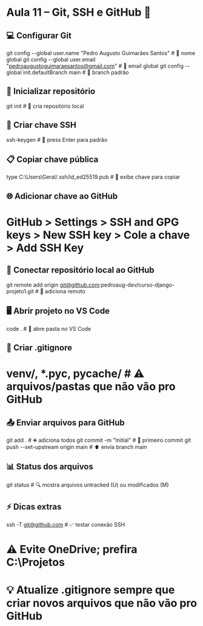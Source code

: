 # Aula 11 – Git, SSH e GitHub 🚀

## 💻 Configurar Git

git config --global user.name "Pedro Augusto Guimarães Santos" # 📝 nome global
git config --global user.email "pedroaugustoguimaraesantos@gmail.com" # 📧 email global
git config --global init.defaultBranch main # 🌿 branch padrão

## 🐍 Inicializar repositório

git init # 📁 cria repositório local

## 🔑 Criar chave SSH

ssh-keygen # 🌱 press Enter para padrão

## 📋 Copiar chave pública

type C:\Users\Geral/.ssh/id_ed25519.pub # 🔎 exibe chave para copiar

## 🌐 Adicionar chave ao GitHub

# GitHub > Settings > SSH and GPG keys > New SSH key > Cole a chave > Add SSH Key

## 🔗 Conectar repositório local ao GitHub

git remote add origin git@github.com:pedroaug-dev/curso-django-projeto1.git # 🔗 adiciona remoto

## 🖥️ Abrir projeto no VS Code

code . # 📝 abre pasta no VS Code

## 🚫 Criar .gitignore

# venv/, \*.pyc, **pycache**/ # ⚠️ arquivos/pastas que não vão pro GitHub

## 📤 Enviar arquivos para GitHub

git add . # ➕ adiciona todos
git commit -m "Initial" # 💾 primeiro commit
git push --set-upstream origin main # ⬆️ envia branch main

## 📊 Status dos arquivos

git status # 🔍 mostra arquivos untracked (U) ou modificados (M)

## ⚡ Dicas extras

ssh -T git@github.com # ✅ testar conexão SSH

# ⚠️ Evite OneDrive; prefira C:\Projetos

# 💡 Atualize .gitignore sempre que criar novos arquivos que não vão pro GitHub

